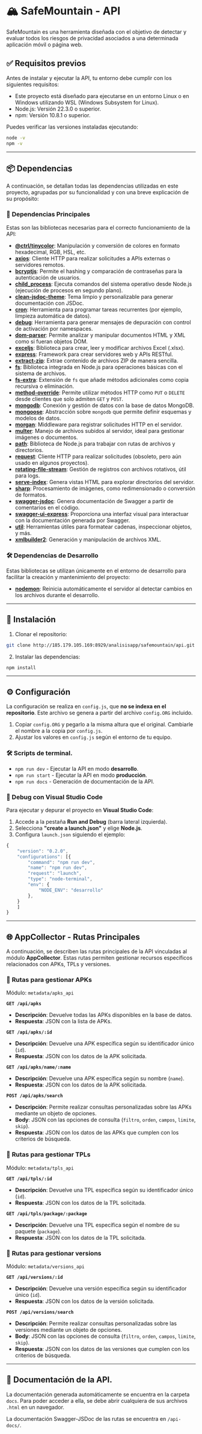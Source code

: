 # 🏔️ SafeMountain - API

SafeMountain es una herramienta diseñada con el objetivo de detectar y evaluar todos los riesgos de privacidad asociados a una determinada aplicación móvil o página web.

## ✅ Requisitos previos

Antes de instalar y ejecutar la API, tu entorno debe cumplir con los siguientes requisitos:

- Este proyecto está diseñado para ejecutarse en un entorno Linux o en Windows utilizando WSL (Windows Subsystem for Linux).
- Node.js: Versión 22.3.0 o superior.
- npm: Versión 10.8.1 o superior.

Puedes verificar las versiones instaladas ejecutando:

```bash
node -v
npm -v
```

---

## 📦 **Dependencias**

A continuación, se detallan todas las dependencias utilizadas en este proyecto, agrupadas por su funcionalidad y con una breve explicación de su propósito:

### 🔑 **Dependencias Principales**
Estas son las bibliotecas necesarias para el correcto funcionamiento de la API:

- **[@ctrl/tinycolor](https://www.npmjs.com/package/@ctrl/tinycolor)**: Manipulación y conversión de colores en formato hexadecimal, RGB, HSL, etc.
- **[axios](https://www.npmjs.com/package/axios)**: Cliente HTTP para realizar solicitudes a APIs externas o servidores remotos.
- **[bcryptjs](https://www.npmjs.com/package/bcryptjs)**: Permite el hashing y comparación de contraseñas para la autenticación de usuarios.
- **[child_process](https://www.npmjs.com/package/child_process)**: Ejecuta comandos del sistema operativo desde Node.js (ejecución de procesos en segundo plano).
- **[clean-jsdoc-theme](https://www.npmjs.com/package/clean-jsdoc-theme)**: Tema limpio y personalizable para generar documentación con JSDoc.
- **[cron](https://www.npmjs.com/package/cron)**: Herramienta para programar tareas recurrentes (por ejemplo, limpieza automática de datos).
- **[debug](https://www.npmjs.com/package/debug)**: Herramienta para generar mensajes de depuración con control de activación por namespaces.
- **[dom-parser](https://www.npmjs.com/package/dom-parser)**: Permite analizar y manipular documentos HTML y XML como si fueran objetos DOM.
- **[exceljs](https://www.npmjs.com/package/exceljs)**: Biblioteca para crear, leer y modificar archivos Excel (.xlsx).
- **[express](https://www.npmjs.com/package/express)**: Framework para crear servidores web y APIs RESTful.
- **[extract-zip](https://www.npmjs.com/package/extract-zip)**: Extrae contenido de archivos ZIP de manera sencilla.
- **[fs](https://www.npmjs.com/package/fs)**: Biblioteca integrada en Node.js para operaciones básicas con el sistema de archivos.
- **[fs-extra](https://www.npmjs.com/package/fs-extra)**: Extensión de `fs` que añade métodos adicionales como copia recursiva o eliminación.
- **[method-override](https://www.npmjs.com/package/method-override)**: Permite utilizar métodos HTTP como `PUT` o `DELETE` desde clientes que solo admiten `GET` y `POST`.
- **[mongodb](https://www.npmjs.com/package/mongodb)**: Conexión y gestión de datos con la base de datos MongoDB.
- **[mongoose](https://www.npmjs.com/package/mongoose)**: Abstracción sobre `mongodb` que permite definir esquemas y modelos de datos.
- **[morgan](https://www.npmjs.com/package/morgan)**: Middleware para registrar solicitudes HTTP en el servidor.
- **[multer](https://www.npmjs.com/package/multer)**: Manejo de archivos subidos al servidor, ideal para gestionar imágenes o documentos.
- **[path](https://www.npmjs.com/package/path)**: Biblioteca de Node.js para trabajar con rutas de archivos y directorios.
- **[request](https://www.npmjs.com/package/request)**: Cliente HTTP para realizar solicitudes (obsoleto, pero aún usado en algunos proyectos).
- **[rotating-file-stream](https://www.npmjs.com/package/rotating-file-stream)**: Gestión de registros con archivos rotativos, útil para logs.
- **[serve-index](https://www.npmjs.com/package/serve-index)**: Genera vistas HTML para explorar directorios del servidor.
- **[sharp](https://www.npmjs.com/package/sharp)**: Procesamiento de imágenes, como redimensionado o conversión de formatos.
- **[swagger-jsdoc](https://www.npmjs.com/package/swagger-jsdoc)**: Genera documentación de Swagger a partir de comentarios en el código.
- **[swagger-ui-express](https://www.npmjs.com/package/swagger-ui-express)**: Proporciona una interfaz visual para interactuar con la documentación generada por Swagger.
- **[util](https://www.npmjs.com/package/util)**: Herramientas útiles para formatear cadenas, inspeccionar objetos, y más.
- **[xmlbuilder2](https://www.npmjs.com/package/xmlbuilder2)**: Generación y manipulación de archivos XML.

### 🛠️ **Dependencias de Desarrollo**
Estas bibliotecas se utilizan únicamente en el entorno de desarrollo para facilitar la creación y mantenimiento del proyecto:

- **[nodemon](https://www.npmjs.com/package/nodemon)**: Reinicia automáticamente el servidor al detectar cambios en los archivos durante el desarrollo.

---

## 🚀 Instalación

1. Clonar el repositorio:
```bash
git clone http://185.179.105.169:8929/analisisapp/safemountain/api.git
```
2. Instalar las dependencias:
```bash
npm install
```

---

## ⚙️ Configuración
La configuración se realiza en `config.js`, que **no se indexa en el repositorio**. Este archivo se genera a partir del archivo `config.ORG` incluido.

1. Copiar `config.ORG` y pegarlo a la misma altura que el original. Cambiarle el nombre a la copia por `config.js`.
2. Ajustar los valores en `config.js` según el entorno de tu equipo.

### 🛠️ Scripts de terminal.
- `npm run dev` - Ejecutar la API en modo **desarrollo**.
- `npm run start` - Ejecutar la API en modo **producción**.
- `npm run docs` - Generación de documentación de la API.

### 🐞 Debug con Visual Studio Code
Para ejecutar y depurar el proyecto en **Visual Studio Code**:

1. Accede a la pestaña **Run and Debug** (barra lateral izquierda).
2. Selecciona **"create a launch.json"** y elige **Node.js**.
3. Configura `launch.json` siguiendo el ejemplo:

```js 
{
    "version": "0.2.0",
    "configurations": [{
        "command": "npm run dev",
        "name": "npm run dev", 
        "request": "launch",
        "type": "node-terminal",
        "env": {
            "NODE_ENV": "desarrollo"
        },
    }
    ]
}
```

---

## 🌐 **AppCollector - Rutas Principales**

A continuación, se describen las rutas principales de la API vinculadas al módulo **AppCollector**. Estas rutas permiten gestionar recursos específicos relacionados con APKs, TPLs y versiones.

### 📂 **Rutas para gestionar APKs**
Módulo: `metadata/apks_api`

**`GET /api/apks`**  
  - **Descripción**: Devuelve todas las APKs disponibles en la base de datos.  
  - **Respuesta**: JSON con la lista de APKs.  

**`GET /api/apks/:id`**  
  - **Descripción**: Devuelve una APK específica según su identificador único (`id`).  
  - **Respuesta**: JSON con los datos de la APK solicitada.  

**`GET /api/apks/name/:name`**  
  - **Descripción**: Devuelve una APK específica según su nombre (`name`).  
  - **Respuesta**: JSON con los datos de la APK solicitada.  

**`POST /api/apks/search`**  
  - **Descripción**: Permite realizar consultas personalizadas sobre las APKs mediante un objeto de opciones.  
  - **Body**: JSON con las opciones de consulta (`filtro`, `orden`, `campos`, `limite`, `skip`).  
  - **Respuesta**: JSON con los datos de las APKs que cumplen con los criterios de búsqueda.  

### 📂 **Rutas para gestionar TPLs**
Módulo: `metadata/tpls_api`

**`GET /api/tpls/:id`**  
  - **Descripción**: Devuelve una TPL específica según su identificador único (`id`).  
  - **Respuesta**: JSON con los datos de la TPL solicitada.  

**`GET /api/tpls/package/:package`**  
  - **Descripción**: Devuelve una TPL específica según el nombre de su paquete (`package`).  
  - **Respuesta**: JSON con los datos de la TPL solicitada.  

### 📂 **Rutas para gestionar versions**
Módulo: `metadata/versions_api`

**`GET /api/versions/:id`**  
  - **Descripción**: Devuelve una versión específica según su identificador único (`id`).  
  - **Respuesta**: JSON con los datos de la versión solicitada.  

**`POST /api/versions/search`**  
  - **Descripción**: Permite realizar consultas personalizadas sobre las versiones mediante un objeto de opciones.  
  - **Body**: JSON con las opciones de consulta (`filtro`, `orden`, `campos`, `limite`, `skip`).  
  - **Respuesta**: JSON con los datos de las versiones que cumplen con los criterios de búsqueda.  
 
---

## 📄 Documentación de la API.
La documentación generada automáticamente se encuentra en la carpeta `docs`. 
Para poder acceder a ella, se debe abrir cualquiera de sus archivos `.html` en un navegador. 

La documentación Swagger-JSDoc de las rutas se encuentra en `/api-docs/`.